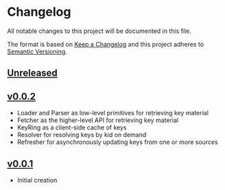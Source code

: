 # Changelog
All notable changes to this project will be documented in this file.

The format is based on [Keep a Changelog](http://keepachangelog.com/en/1.0.0/)
and this project adheres to [Semantic Versioning](http://semver.org/spec/v2.0.0.html).

## [Unreleased]

## [v0.0.2]
- Loader and Parser as low-level primitives for retrieving key material
- Fetcher as the higher-level API for retrieving key material
- KeyRing as a client-side cache of keys
- Resolver for resolving keys by kid on demand
- Refresher for asynchronously updating keys from one or more sources

## [v0.0.1]
- Initial creation

[Unreleased]: https://github.com/xmidt-org/clortho/compare/v0.0.2..HEAD
[v0.0.2]: https://github.com/xmidt-org/clortho/compare/v0.0.1...v0.0.2
[v0.0.1]: https://github.com/xmidt-org/clortho/releases/v0.0.1
